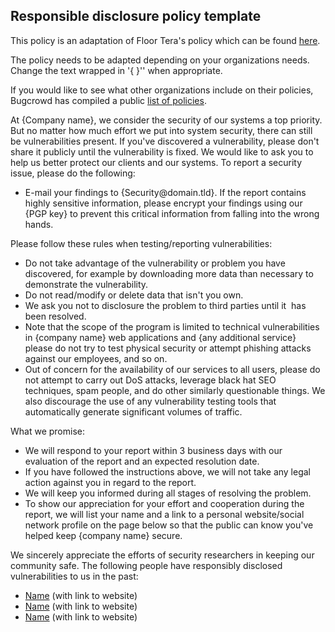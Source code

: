 <h2>Responsible disclosure policy template</h2>

<p>This policy is an adaptation of Floor Tera's policy which can be found <a href="http://www.responsibledisclosure.nl/en/" target="_blank">here</a>.</p>
<p>
The policy needs to be adapted depending on your organizations needs. Change the text wrapped in '{ }'' when appropriate.
</p>
<p>
If you would like to see what other organizations include on their policies, Bugcrowd has compiled a public <a href="https://bugcrowd.com/list-of-bug-bounty-programs/" target="_blank">list of policies</a>.
</p>

At {Company name}, we consider the security of our systems a top priority. But no matter how much effort we put into system security, there can still be vulnerabilities present. If you've discovered a vulnerability, please don't share it publicly until the vulnerability is fixed. We would like to ask you to help us better protect our clients and our systems. To report a security issue, please do the following:
<ul>
	<li>E-mail your findings to {Security@domain.tld}. If the report contains highly sensitive information, please encrypt your findings using our {PGP key} to prevent this critical information from falling into the wrong hands.</li>
</ul>
Please follow these rules when testing/reporting vulnerabilities:
<ul>
	<li>Do not take advantage of the vulnerability or problem you have discovered, for example by downloading more data than necessary to demonstrate the vulnerability.</li>
	<li>Do not read/modify or delete data that isn't you own.</li>
	<li>We ask you not to disclosure the problem to third parties until it  has been resolved.</li>
	<li>Note that the scope of the program is limited to technical vulnerabilities in {company name} web applications and {any additional service} please do not try to test physical security or attempt phishing attacks against our employees, and so on.</li>
	<li>Out of concern for the availability of our services to all users, please do not attempt to carry out DoS attacks, leverage black hat SEO techniques, spam people, and do other similarly questionable things. We also discourage the use of any vulnerability testing tools that automatically generate significant volumes of traffic.</li>
</ul>
What we promise:
<ul>
	<li>We will respond to your report within 3 business days with our evaluation of the report and an expected resolution date.</li>
	<li>If you have followed the instructions above, we will not take any legal action against you in regard to the report.</li>
	<li>We will keep you informed during all stages of resolving the problem.</li>
	<li>To show our appreciation for your effort and cooperation during the report, we will list your name and a link to a personal website/social network profile on the page below so that the public can know you've helped keep {company name} secure.</li>
</ul>
We sincerely appreciate the efforts of security researchers in keeping our community safe. The following people have responsibly disclosed vulnerabilities to us in the past:
<ul>
	<li><a href="#">Name</a> (with link to website)</li>
	<li><a href="#">Name</a> (with link to website)</li>
	<li><a href="#">Name</a> (with link to website)</li>
</ul>